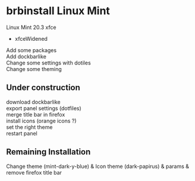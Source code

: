 # brbinstall Linux Mint
Linux Mint 20.3 xfce  

- xfceWidened  

Add some packages  
Add dockbarlike  
Change some settings with dotiles  
Change some theming  

## Under construction

download dockbarlike  
export panel settings (dotfiles)  
merge title bar in firefox  
install icons (orange icons ?)  
set the right theme  
restart panel  

## Remaining Installation

Change theme (mint-dark-y-blue) & Icon theme (dark-papirus) & params & remove firefox title bar 
